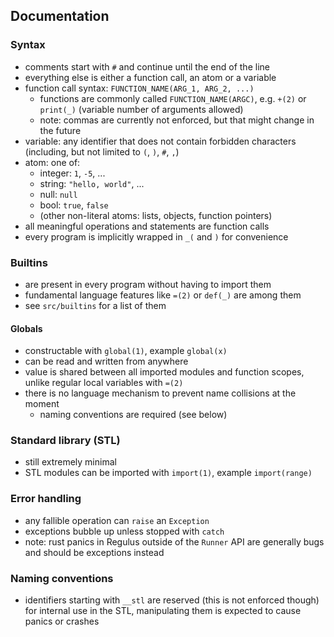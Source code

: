 ## Documentation

### Syntax
* comments start with `#` and continue until the end of the line
* everything else is either a function call, an atom or a variable
* function call syntax: `FUNCTION_NAME(ARG_1, ARG_2, ...)`
  * functions are commonly called `FUNCTION_NAME(ARGC)`, e.g. `+(2)` or `print(_)` (variable number of arguments allowed) 
  * note: commas are currently not enforced, but that might change in the future
* variable: any identifier that does not contain forbidden characters (including, but not limited to `(`, `)`, `#`, `,`)
* atom: one of:
  * integer: `1`, `-5`, ...
  * string: `"hello, world"`, ...
  * null: `null`
  * bool: `true`, `false`
  * (other non-literal atoms: lists, objects, function pointers)
* all meaningful operations and statements are function calls
* every program is implicitly wrapped in `_(` and `)` for convenience

### Builtins
* are present in every program without having to import them
* fundamental language features like `=(2)` or `def(_)` are among them
* see `src/builtins` for a list of them

#### Globals
* constructable with `global(1)`, example `global(x)`
* can be read and written from anywhere
* value is shared between all imported modules and function scopes, unlike regular local variables with `=(2)`
* there is no language mechanism to prevent name collisions at the moment
  * naming conventions are required (see below)

### Standard library (STL)
* still extremely minimal
* STL modules can be imported with `import(1)`, example `import(range)`

### Error handling
* any fallible operation can `raise` an `Exception`
* exceptions bubble up unless stopped with `catch`
* note: rust panics in Regulus outside of the `Runner` API are generally bugs and should be exceptions instead

### Naming conventions
* identifiers starting with `__stl` are reserved (this is not enforced though) for internal use in the STL, manipulating them is expected to cause panics or crashes
